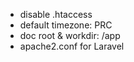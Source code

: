 
 - disable .htaccess
 - default timezone: PRC
 - doc root & workdir: /app
 - apache2.conf for Laravel

